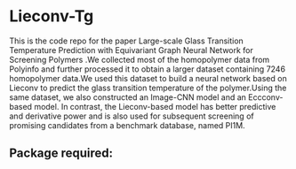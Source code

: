 # Lieconv-Tg
This is the code repo for the paper Large-scale Glass Transition Temperature Prediction with Equivariant Graph Neural Network for Screening Polymers .We collected most of the homopolymer data from Polyinfo and further processed it to obtain a larger dataset containing 7246 homopolymer data.We used this dataset to build a neural network based on Lieconv to predict the glass transition temperature of the polymer.Using the same dataset, we also constructed an Image-CNN model and an Eccconv-based model. In contrast, the Lieconv-based model has better predictive and derivative power and is also used for subsequent screening of promising candidates from a benchmark database, named PI1M.

Package required:
--------
